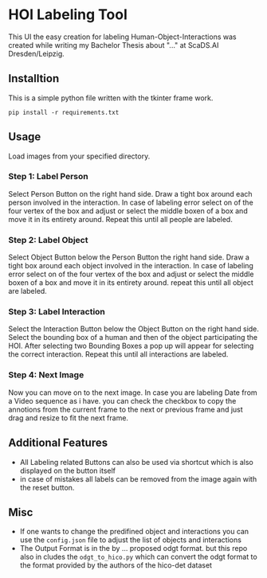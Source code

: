 # HOI Labeling Tool
This UI the easy creation for labeling Human-Object-Interactions was created while writing my Bachelor Thesis about "..." at ScaDS.AI Dresden/Leipzig.

## Installtion
This is a simple python file written with the tkinter frame work.
```
pip install -r requirements.txt
```

## Usage
Load images from your specified directory. 

### Step 1: Label Person
Select Person Button on the right hand side.
Draw a tight box around each person involved in the interaction.
In case of labeling error select on of the four vertex of the box and adjust 
or select the middle boxen of a box and move it in its entirety around.
Repeat this until all people are labeled.

### Step 2: Label Object
Select Object Button below the Person Button the right hand side.
Draw a tight box around each object involved in the interaction.
In case of labeling error select on of the four vertex of the box and adjust 
or select the middle boxen of a box and move it in its entirety around.
repeat this until all object are labeled.

### Step 3: Label Interaction
Select the Interaction Button below the Object Button on the right hand side.
Select the bounding box of a human and then of the object participating the HOI.
After selecting two Bounding Boxes a pop up will appear for selecting the correct 
interaction.
Repeat this until all interactions are labeled.

### Step 4: Next Image
Now you can move on to the next image. In case you are labeling Date from a Video
sequence as i have. you can check the checkbox to copy the annotions from the current
frame to the next or previous frame and just drag and resize to fit the next frame.

## Additional Features
- All Labeling related Buttons can also be used via shortcut which is also displayed 
on the button itself
- in case of mistakes all labels can be removed from the image again with the reset button.

## Misc
- If one wants to change the predifined object and interactions you can use the `config.json`
file to adjust the list of objects and interactions 
- The Output Format is in the by ... proposed odgt format. but this repo also in cludes the `odgt_to_hico.py` 
which can convert the odgt format to the format provided by the authors of the hico-det dataset